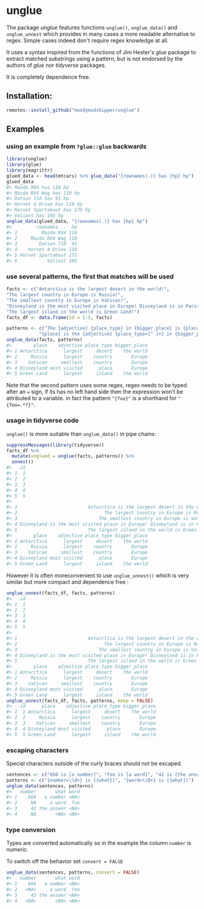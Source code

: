 
<!-- README.md is generated from README.Rmd. Please edit that file -->
unglue
======

The package *unglue* features functions `unglue()`, `unglue_data()` and `unglue_unnest` which provides in many cases a more readable alternative to regex. Simple cases indeed don't require regex knowledge at all.

It uses a syntax inspired from the functions of Jim Hester's *glue* package to extract matched substrings using a pattern, but is not endorsed by the authors of *glue* nor *tidyverse* packages.

It is completely dependence free.

Installation:
-------------

``` r
remotes::install_github("moodymudskipper/unglue")
```

Examples
--------

### using an example from `?glue::glue` backwards

``` r
library(unglue)
library(glue)
library(magrittr)
glued_data <- head(mtcars) %>% glue_data("{rownames(.)} has {hp} hp")
glued_data
#> Mazda RX4 has 110 hp
#> Mazda RX4 Wag has 110 hp
#> Datsun 710 has 93 hp
#> Hornet 4 Drive has 110 hp
#> Hornet Sportabout has 175 hp
#> Valiant has 105 hp
unglue_data(glued_data, "{rownames(.)} has {hp} hp")
#>         rownames...  hp
#> 1         Mazda RX4 110
#> 2     Mazda RX4 Wag 110
#> 3        Datsun 710  93
#> 4    Hornet 4 Drive 110
#> 5 Hornet Sportabout 175
#> 6           Valiant 105
```

### use several patterns, the first that matches will be used

``` r
facts <- c("Antarctica is the largest desert in the world!",
"The largest country in Europe is Russia!",
"The smallest country in Europe is Vatican!",
"Disneyland is the most visited place in Europe! Disneyland is in Paris!",
"The largest island in the world is Green Land!")
facts_df <- data.frame(id = 1:5, facts)

patterns <- c("The {adjective} {place_type} in {bigger_place} is {place}!",
            "{place} is the {adjective} {place_type=[^ ]+} in {bigger_place}!{=.*}")
unglue_data(facts, patterns)
#>        place    adjective place_type bigger_place
#> 1 Antarctica      largest     desert    the world
#> 2     Russia      largest    country       Europe
#> 3    Vatican     smallest    country       Europe
#> 4 Disneyland most visited      place       Europe
#> 5 Green Land      largest     island    the world
```

Note that the second pattern uses some regex, regex needs to be typed after an `=` sign, if its has no left hand side then the expression won't be attributed to a variable. in fact the pattern `"{foo}"` is a shorthand for `"{foo=.*?}"`.

### usage in tidyverse code

`unglue()` is more suitable than `unglue_data()` in pipe chains:

``` r
suppressMessages(library(tidyverse))
facts_df %>%
  mutate(unglued = unglue(facts, patterns)) %>%
  unnest()
#>   id
#> 1  1
#> 2  2
#> 3  3
#> 4  4
#> 5  5
#>                                                                     facts
#> 1                          Antarctica is the largest desert in the world!
#> 2                                The largest country in Europe is Russia!
#> 3                              The smallest country in Europe is Vatican!
#> 4 Disneyland is the most visited place in Europe! Disneyland is in Paris!
#> 5                          The largest island in the world is Green Land!
#>        place    adjective place_type bigger_place
#> 1 Antarctica      largest     desert    the world
#> 2     Russia      largest    country       Europe
#> 3    Vatican     smallest    country       Europe
#> 4 Disneyland most visited      place       Europe
#> 5 Green Land      largest     island    the world
```

However it is often moreconvenient to use `unglue_unnest()` which is very similar but more compact and dependence free :

``` r
unglue_unnest(facts_df, facts, patterns)
#>   id
#> 1  1
#> 2  2
#> 3  3
#> 4  4
#> 5  5
#>                                                                     facts
#> 1                          Antarctica is the largest desert in the world!
#> 2                                The largest country in Europe is Russia!
#> 3                              The smallest country in Europe is Vatican!
#> 4 Disneyland is the most visited place in Europe! Disneyland is in Paris!
#> 5                          The largest island in the world is Green Land!
#>        place    adjective place_type bigger_place
#> 1 Antarctica      largest     desert    the world
#> 2     Russia      largest    country       Europe
#> 3    Vatican     smallest    country       Europe
#> 4 Disneyland most visited      place       Europe
#> 5 Green Land      largest     island    the world
unglue_unnest(facts_df, facts, patterns, keep = FALSE)
#>   id      place    adjective place_type bigger_place
#> 1  1 Antarctica      largest     desert    the world
#> 2  2     Russia      largest    country       Europe
#> 3  3    Vatican     smallest    country       Europe
#> 4  4 Disneyland most visited      place       Europe
#> 5  5 Green Land      largest     island    the world
```

### escaping characters

Special characters outside of the curly braces should not be escaped.

``` r
sentences <- c("666 is [a number]", "foo is [a word]", "42 is [the answer]", "Area 51 is [unmatched]")
patterns <- c("{number=\\d+} is [{what}]", "{word=\\D+} is [{what}]")
unglue_data(sentences, patterns)
#>   number       what word
#> 1    666   a number <NA>
#> 2     NA     a word  foo
#> 3     42 the answer <NA>
#> 4     NA       <NA> <NA>
```

### type conversion

Types are converted automatically so in the example the column `number` is numeric.

To switch off the behavior set `convert = FALSE`

``` r
unglue_data(sentences, patterns, convert = FALSE)
#>   number       what word
#> 1    666   a number <NA>
#> 2   <NA>     a word  foo
#> 3     42 the answer <NA>
#> 4   <NA>       <NA> <NA>
```

